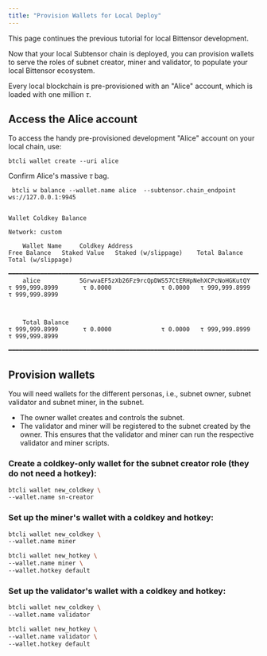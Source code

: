 ```yaml
---
title: "Provision Wallets for Local Deploy"
---
```


This page continues the previous tutorial for local Bittensor development.

Now that your local Subtensor chain is deployed, you can provision wallets to serve the roles of subnet creator, miner and validator, to populate your local Bittensor ecosystem.

Every local blockchain is pre-provisioned with an "Alice" account, which is loaded with one million $\tau$.

## Access the Alice account

To access the handy pre-provisioned development "Alice" account on your local chain, use:
```shell
btcli wallet create --uri alice
```

Confirm Alice's massive $\tau$ bag.

```shell
 btcli w balance --wallet.name alice  --subtensor.chain_endpoint ws://127.0.0.1:9945
```

```console
                                                                       Wallet Coldkey Balance
                                                                          Network: custom

    Wallet Name     Coldkey Address                                      Free Balance   Staked Value   Staked (w/slippage)    Total Balance   Total (w/slippage)
    ━━━━━━━━━━━━━━━━━━━━━━━━━━━━━━━━━━━━━━━━━━━━━━━━━━━━━━━━━━━━━━━━━━━━━━━━━━━━━━━━━━━━━━━━━━━━━━━━━━━━━━━━━━━━━━━━━━━━━━━━━━━━━━━━━━━━━━━━━━━━━━━━━━━━━━━━━━━━
    alice           5GrwvaEF5zXb26Fz9rcQpDWS57CtERHpNehXCPcNoHGKutQY   τ 999,999.8999       τ 0.0000              τ 0.0000   τ 999,999.8999       τ 999,999.8999



    Total Balance                                                      τ 999,999.8999       τ 0.0000              τ 0.0000   τ 999,999.8999       τ 999,999.8999
    ━━━━━━━━━━━━━━━━━━━━━━━━━━━━━━━━━━━━━━━━━━━━━━━━━━━━━━━━━━━━━━━━━━━━━━━━━━━━━━━━━━━━━━━━━━━━━━━━━━━━━━━━━━━━━━━━━━━━━━━━━━━━━━━━━━━━━━━━━━━━━━━━━━━━━━━━━━━━
```

## Provision wallets

You will need wallets for the different personas, i.e., subnet owner, subnet validator and subnet miner, in the subnet. 

- The owner wallet creates and controls the subnet. 
- The validator and miner will be registered to the subnet created by the owner. This ensures that the validator and miner can run the respective validator and miner scripts.

### Create a coldkey-only wallet for the subnet creator role (they do not need a hotkey):

```bash
btcli wallet new_coldkey \
--wallet.name sn-creator
```

### Set up the miner's wallet with a coldkey and hotkey:

```bash
btcli wallet new_coldkey \
--wallet.name miner
```

```bash
btcli wallet new_hotkey \
--wallet.name miner \
--wallet.hotkey default

```

### Set up the validator's wallet with a coldkey and hotkey:

```bash
btcli wallet new_coldkey \
--wallet.name validator
```
```bash
btcli wallet new_hotkey \
--wallet.name validator \
--wallet.hotkey default
```
